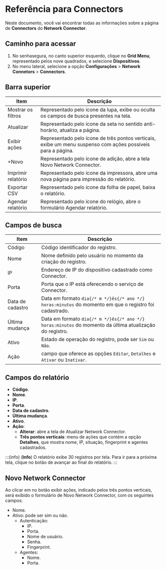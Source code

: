 # Referência para Connectors

Neste documento, você vai encontrar todas as informações sobre a página de **Connectors** do **Network Connector**.

## Caminho para acessar

1. No senhasegura, no canto superior esquerdo, clique no **Grid Menu**, representado pelos nove quadrados, e selecione **Dispositivos**.
2. No menu lateral, selecione a opção **Configurações** > **Network Connetors** > **Connectors**.

## Barra superior

| Item           	   | Descrição                                                                                               	|
|--------------------|--------------------------------------------------------------------------------------------------------------|
| Mostrar os filtros | Representado pelo ícone da lupa, exibe ou oculta os campos de busca presentes na tela.                  	|
| Atualizar      	   | Representado pelo ícone da seta no sentido anti-horário, atualiza a página.                             	|
| Exibir ações   	   | Representado pelo ícone de três pontos verticais, exibe um menu suspenso com ações possíveis para a página.  |
| +Novo          	   | Representado pelo ícone de adição, abre a tela Novo Network Connector.                      	|
| Imprimir relatório | Representado pelo ícone da impressora, abre uma nova página para impressão do relatório.                	|
| Exportar CSV   	   | Representado pelo ícone da folha de papel, baixa o relatório.                                           	|
| Agendar relatório  | Representado pelo ícone do relógio, abre o formulário Agendar relatório.                                	|

## Campos de busca

| Item             | Descrição                                                                                 |
|------------------|-------------------------------------------------------------------------------------------|
| Código           | Código identificador do registro.                                                         |
| Nome             | Nome definido pelo usuário no momento da criação do registro.                             |
| IP               | Endereço de IP do dispositivo cadastrado como Connector.                                  |
| Porta            | Porta que o IP está oferecendo o serviço de Connector.                                    |
| Data de cadastro | Data em formato `dia{/* m */}ês{/* ano */} horas:minutos` do momento em que o registro foi cadastrado.  |
| Última mudança   | Data em formato `dia{/* m */}ês{/* ano */} horas:minutos` do momento da última atualização do registro. |
| Ativo            | Estado de operação do registro, pode ser `Sim` ou `Não`.                                  |
| Ação             | campo que oferece as opções `Editar`, `Detalhes` e `Ativar` ou `Inativar`.                |

## Campos do relatório

* **Código**.
* **Nome**.
* **IP**.
* **Porta**.
* **Data de cadastro**.
* **Última mudança**.
* **Ativo**.
* **Ação**:
	* **Alterar**: abre a tela de Atualizar Network Connector.
	* **Três pontos verticais**: menu de ações que contém a opção **Detalhes**, que mostra nome, IP, situação, fingerprint e agentes cadastrados.


:::(info) (**Info**)
O relatório exibe 30 registros por tela. Para ir para a próxima tela, clique no botão de avançar ao final do relatório.
:::

## Novo Network Connector

 Ao clicar em no botão exibir ações, indicado pelos três pontos verticais, será exibido o formulário de Novo Network Connector, com os seguintes campos:

* Nome.
* Ativo: pode ser sim ou não.
	* Autenticação:
		* IP.
		* Porta.
		* Nome de usuário.
		* Senha.
		* Fingerprint.
	* Agentes:
		* Nome.
		* Porta.
